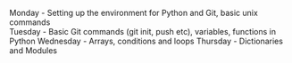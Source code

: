 Monday - Setting up the environment for Python and Git, basic unix commands  
Tuesday - Basic Git commands (git init, push etc), variables, functions in Python 
Wednesday - Arrays, conditions and loops 
Thursday - Dictionaries and Modules 